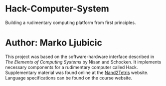 # Hack-Computer-System
Building a rudimentary computing platform from first principles.
# Author: Marko Ljubicic

This project was based on the software-hardware interface described in _The Elements of Computing Systems_ by Nisan and Schocken. It implements necessary components for a rudimentary computer called Hack. Supplementary material was found online at the [Nand2Tetris](http://www.nand2tetris.org/) website. Language specifications can be found on the course website.

